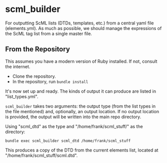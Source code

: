 scml_builder
============

For outputting ScML lists (DTDs, templates, etc.) from a central yaml file (elements.yml). As much as possible, we should manage the expressions of the ScML tag list from a single master file.

## From the Repository

This assumes you have a modern version of Ruby installed. If not, consult the internet.

- Clone the repository.
- In the repository, run `bundle install`

It's now set up and ready. The kinds of output it can produce are listed in "list_types.yml".

`scml_builder` takes two arguments: the output type (from the list types in the file mentioned) and, optionally, an output location. If no output location is provided, the output will be written into the main repo directory. 

Using "scml_dtd" as the type and "/home/frank/scml_stuff/" as the directory:

`bundle exec scml_builder scml_dtd /home/frank/scml_stuff`

This produces a copy of the DTD from the current elements list, located at "/home/frank/scml_stuff/scml.dtd".
